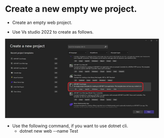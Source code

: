 # Create a new empty we project.

- Create an empty web project.

- Use Vs studio 2022 to create as follows.

![Visual Studio 2022](./images/20BasicApp20.jpg)

- Use the following command, if you want to use dotnet cli.
  - dotnet new web --name Test 

